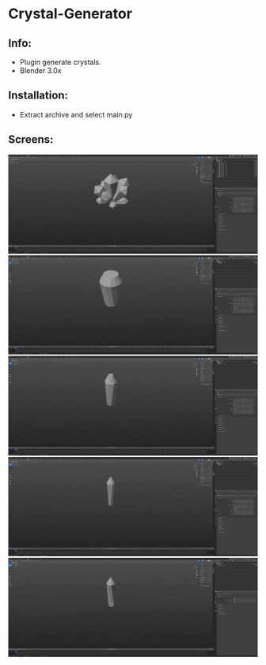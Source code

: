 # Crystal-Generator
## Info:
- Plugin generate crystals.
- Blender 3.0x
## Installation:
- Extract archive and select main.py
## Screens:
![](./screens/5.png)
![](./screens/4.png)
![](./screens/3.png)
![](./screens/2.png)
![](./screens/1.png)
